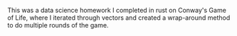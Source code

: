 This was a data science homework I completed in rust on Conway's Game of Life, where I iterated through vectors and created a wrap-around method to do multiple rounds of the game. 
